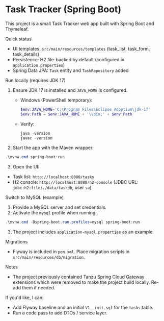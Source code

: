 # Task Tracker (Spring Boot)

This project is a small Task Tracker web app built with Spring Boot and Thymeleaf.

Quick status
- UI templates: `src/main/resources/templates` (task_list, task_form, task_details)
- Persistence: H2 file-backed by default (configured in `application.properties`)
- Spring Data JPA: `Task` entity and `TaskRepository` added

Run locally (requires JDK 17)

1) Ensure JDK 17 is installed and `JAVA_HOME` is configured.
   - Windows (PowerShell temporary):
     ```powershell
     $env:JAVA_HOME='C:\Program Files\Eclipse Adoptium\jdk-17'
     $env:Path = $env:JAVA_HOME + '\\bin;' + $env:Path
     ```
   - Verify:
     ```powershell
     java -version
     javac -version
     ```

2) Start the app with the Maven wrapper:
```powershell
.\mvnw.cmd spring-boot:run
```

3) Open the UI:
- Task list: `http://localhost:8080/tasks`
- H2 console: `http://localhost:8080/h2-console` (JDBC URL: `jdbc:h2:file:./data/taskdb`, user `sa`)

Switch to MySQL (example)
1) Provide a MySQL server and set credentials.
2) Activate the `mysql` profile when running:
```powershell
.\mvnw.cmd -Dspring-boot.run.profiles=mysql spring-boot:run
```
3) The project includes `application-mysql.properties` as an example.

Migrations
- Flyway is included in `pom.xml`. Place migration scripts in `src/main/resources/db/migration`.

Notes
- The project previously contained Tanzu Spring Cloud Gateway extensions which were removed to make the project build locally. Re-add them if needed.

If you'd like, I can:
- Add Flyway baseline and an initial `V1__init.sql` for the `tasks` table.
- Run a code pass to add DTOs / service layer.
